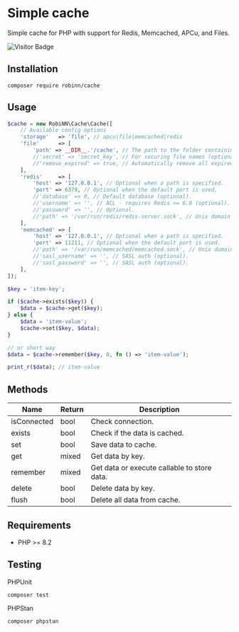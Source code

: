 # Simple cache

Simple cache for PHP with support for Redis, Memcached, APCu, and Files.

![Visitor Badge](https://visitor-badge.laobi.icu/badge?page_id=RobiNN1.Cache)

## Installation

```
composer require robinn/cache
```

## Usage

```php
$cache = new RobiNN\Cache\Cache([
    // Available config options
    'storage'   => 'file', // apcu|file|memcached|redis
    'file'      => [
        'path' => __DIR__.'/cache', // The path to the folder containing the cached content.
        //'secret' => 'secret_key', // For securing file names (optional).
        //'remove_expired' => true, // Automatically remove all expired keys (it can affect performance) (optional).
    ],
    'redis'     => [
        'host' => '127.0.0.1', // Optional when a path is specified.
        'port' => 6379, // Optional when the default port is used.
        //'database' => 0, // Default database (optional).
        //'username' => '', // ACL - requires Redis >= 6.0 (optional).
        //'password' => '', // Optional.
        //'path' => '/var/run/redis/redis-server.sock', // Unix domain socket (optional).
    ],
    'memcached' => [
        'host' => '127.0.0.1', // Optional when a path is specified.
        'port' => 11211, // Optional when the default port is used.
        //'path' => '/var/run/memcached/memcached.sock', // Unix domain socket (optional).
        //'sasl_username' => '', // SASL auth (optional).
        //'sasl_password' => '', // SASL auth (optional).
    ],
]);

$key = 'item-key';

if ($cache->exists($key)) {
    $data = $cache->get($key);
} else {
    $data = 'item-value';
    $cache->set($key, $data);
}

// or short way
$data = $cache->remember($key, 0, fn () => 'item-value');

print_r($data); // item-value
```

## Methods

| Name        | Return | Description                                 |
|-------------|--------|---------------------------------------------|
| isConnected | bool   | Check connection.                           |
| exists      | bool   | Check if the data is cached.                |
| set         | bool   | Save data to cache.                         |
| get         | mixed  | Get data by key.                            |
| remember    | mixed  | Get data or execute callable to store data. |
| delete      | bool   | Delete data by key.                         |
| flush       | bool   | Delete all data from cache.                 |

## Requirements

- PHP >= 8.2

## Testing

PHPUnit

```
composer test
```

PHPStan

```
composer phpstan
```
